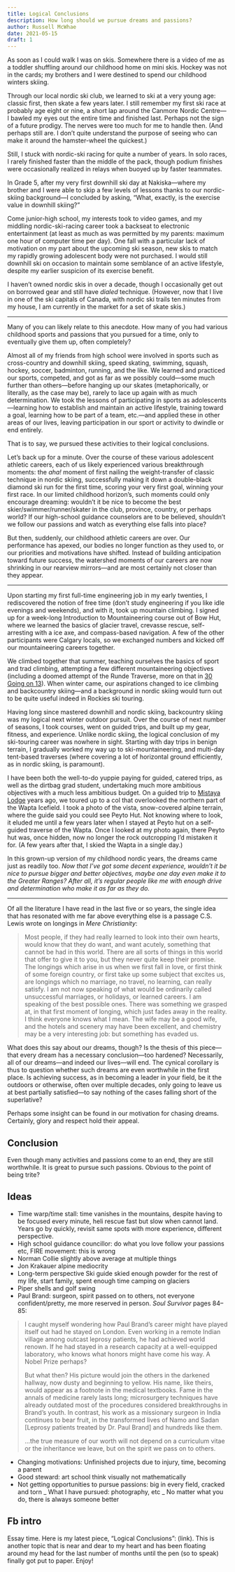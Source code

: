 ```yaml
---
title: Logical Conclusions
description: How long should we pursue dreams and passions?
author: Russell McWhae
date: 2021-05-15
draft: 1
---
```


As soon as I could walk I was on skis. Somewhere there is a video of me as a toddler shuffling around our childhood home on mini skis. Hockey was not in the cards; my brothers and I were destined to spend our childhood winters skiing.

Through our local nordic ski club, we learned to ski at a very young age: classic first, then skate a few years later. I still remember my first ski race at probably age eight or nine, a short lap around the Canmore Nordic Centre—I bawled my eyes out the entire time and finished last. Perhaps not the sign of a future prodigy. The nerves were too much for me to handle then. (And perhaps still are. I don’t quite understand the purpose of seeing who can make it around the hamster-wheel the quickest.)

Still, I stuck with nordic-ski racing for quite a number of years. In solo races, I rarely finished faster than the middle of the pack, though podium finishes were occasionally realized in relays when buoyed up by faster teammates.

In Grade 5, after my very first downhill ski day at Nakiska—where my brother and I were able to skip a few levels of lessons thanks to our nordic-skiing background—I concluded by asking, “What, exactly, is the exercise value in downhill skiing?”

Come junior-high school, my interests took to video games, and my middling nordic-ski-racing career took a backseat to electronic entertainment (at least as much as was permitted by my parents: maximum one hour of computer time per day). One fall with a particular lack of motivation on my part about the upcoming ski season, new skis to match my rapidly growing adolescent body were not purchased. I would still downhill ski on occasion to maintain some semblance of an active lifestyle, despite my earlier suspicion of its exercise benefit.

I haven’t owned nordic skis in over a decade, though I occasionally get out on borrowed gear and still have _dialed_ technique. (However, now that I live in one of the ski capitals of Canada, with nordic ski trails ten minutes from my house, I am currently in the market for a set of skate skis.)

---

Many of you can likely relate to this anecdote. How many of you had various childhood sports and passions that you pursued for a time, only to eventually give them up, often completely?

Almost all of my friends from high school were involved in sports such as cross-country and downhill skiing, speed skating, swimming, squash, hockey, soccer, badminton, running, and the like. We learned and practiced our sports, competed, and got as far as we possibly could—some much further than others—before hanging up our skates (metaphorically, or literally, as the case may be), rarely to lace up again with as much determination. We took the lessons of participating in sports as adolescents—learning how to establish and maintain an active lifestyle, training toward a goal, learning how to be part of a team, etc.—and applied these in other areas of our lives, leaving participation in our sport or activity to dwindle or end entirely.

That is to say, we pursued these activities to their logical conclusions.

Let’s back up for a minute. Over the course of these various adolescent athletic careers, each of us likely experienced various breakthrough moments: the _aha!_ moment of first nailing the weight-transfer of classic technique in nordic skiing, successfully making it down a double-black diamond ski run for the first time, scoring your very first goal, winning your first race. In our limited childhood horizon’s, such moments could only encourage dreaming: wouldn’t it be nice to become the best skier/swimmer/runner/skater in the club, province, country, or perhaps world? If our high-school guidance counselors are to be believed, shouldn’t we follow our passions and watch as everything else falls into place?

But then, suddenly, our childhood athletic careers are over. Our performance has apexed, our bodies no longer function as they used to, or our priorities and motivations have shifted. Instead of building anticipation toward future success, the watershed moments of our careers are now shrinking in our rearview mirrors—and are most certainly not closer than they appear.

---

Upon starting my first full-time engineering job in my early twenties, I rediscovered the notion of free time (don’t study engineering if you like idle evenings and weekends), and with it, took up mountain climbing. I signed up for a week-long Introduction to Mountaineering course out of Bow Hut, where we learned the basics of glacier travel, crevasse rescue, self-arresting with a ice axe, and compass-based navigation. A few of the other participants were Calgary locals, so we exchanged numbers and kicked off our mountaineering careers together.

We climbed together that summer, teaching ourselves the basics of sport and trad climbing, attempting a few different mountaineering objectives (including a doomed attempt of the Runde Traverse, more on that in [30 Going on 13](/journal/30-going-on-13)). When winter came, our aspirations changed to ice climbing and backcountry skiing—and a background in nordic skiing would turn out to be quite useful indeed in Rockies ski touring.

Having long since mastered downhill and nordic skiing, backcountry skiing was my logical next winter outdoor pursuit. Over the course of next number of seasons, I took courses, went on guided trips, and built up my gear, fitness, and experience. Unlike nordic skiing, the logical conclusion of my ski-touring career was nowhere in sight. Starting with day trips in benign terrain, I gradually worked my way up to ski-mountaineering, and multi-day tent-based traverses (where covering a lot of horizontal ground efficiently, as in nordic skiing, is paramount).

I have been both the well-to-do yuppie paying for guided, catered trips, as well as the dirtbag grad student, undertaking much more ambitious objectives with a much less ambitious budget. On a guided trip to [Mistaya Lodge](https://russellmcwhae.ca/photos/Mistaya-March-2014) years ago, we toured up to a col that overlooked the northern part of the Wapta Icefield. I took a photo of the vista, snow-covered alpine terrain, where the guide said you could see Peyto Hut. Not knowing where to look, it eluded me until a few years later when I stayed at Peyto hut on a self-guided traverse of the Wapta. Once I looked at my photo again, there Peyto hut was, once hidden, now no longer the rock outcropping I’d mistaken it for. (A few years after that, I skied the Wapta in a single day.)

In this grown-up version of my childhood nordic years, the dreams came just as readily too. *Now that I’ve got some decent experience, wouldn’t it be nice to pursue bigger and better objectives, maybe one day even make it to the Greater Ranges? After all, it’s regular people like me with enough drive and determination who make it as far as they do.*

---

Of all the literature I have read in the last five or so years, the single idea that has resonated with me far above everything else is a passage C.S. Lewis wrote on longings in _Mere Christianity_:

> Most people, if they had really learned to look into their own hearts, would know that they do want, and want acutely, something that cannot be had in this world. There are all sorts of things in this world that offer to give it to you, but they never quite keep their promise. The longings which arise in us when we first fall in love, or first think of some foreign country, or first take up some subject that excites us, are longings which no marriage, no travel, no learning, can really satisfy. I am not now speaking of what would be ordinarily called unsuccessful marriages, or holidays, or learned careers. I am speaking of the best possible ones. There was something we grasped at, in that first moment of longing, which just fades away in the reality. I think everyone knows what I mean. The wife may be a good wife, and the hotels and scenery may have been excellent, and chemistry may be a very interesting job: but something has evaded us.

What does this say about our dreams, though? Is the thesis of this piece—that every dream has a necessary conclusion—too hardened? Necessarily, all of our dreams—and indeed our lives—will end. The cynical corollary is thus to question whether such dreams are even worthwhile in the first place. Is achieving success, as in becoming a leader in your field, be it the outdoors or otherwise, often over multiple decades, only going to leave us at best partially satisfied—to say nothing of the cases falling short of the superlative?

Perhaps some insight can be found in our motivation for chasing dreams. Certainly, glory and respect hold their appeal.

## Conclusion

Even though many activities and passions come to an end, they are still worthwhile. It is great to pursue such passions. Obvious to the point of being trite?

## Ideas

-   Time warp/time stall: time vanishes in the mountains, despite having to be focused every minute, heli rescue fast but slow when cannot land. Years go by quickly, revisit same spots with more experience, different perspective.
-   High school guidance councillor: do what you love follow your passions etc, FIRE movement: this is wrong
-   Norman Collie slightly above average at multiple things
-   Jon Krakauer alpine mediocrity
-   Long-term perspective
    Ski guide skied enough powder for the rest of my life, start family, spent enough time camping on glaciers
-   Piper shells and golf swing
-   Paul Brand: surgeon, spirit passed on to others, not everyone confident/pretty, me more reserved in person. _Soul Survivor_ pages 84–85:

> I caught myself wondering how Paul Brand’s career might have played itself out had he stayed on London. Even working in a remote Indian village among outcast leprosy patients, he had achieved world renown. If he had stayed in a research capacity at a well-equipped laboratory, who knows what honors might have come his way. A Nobel Prize perhaps?
>
> But what then? His picture would join the others in the darkened hallway, now dusty and beginning to yellow. His name, like theirs, would appear as a footnote in the medical textbooks. Fame in the annals of medicine rarely lasts long; microsurgery techniques have already outdated most of the procedures considered breakthroughs in Brand’s youth. In contrast, his work as a missionary surgeon in India continues to bear fruit, in the transformed lives of Namo and Sadan [Leprosy patients treated by Dr. Paul Brand] and hundreds like them.
>
> …the true measure of our worth will not depend on a curriculum vitae or the inheritance we leave, but on the spirit we pass on to others.

-   Changing motivations: Unfinished projects due to injury, time, becoming a parent
-   Good steward: art school think visually not mathematically
-   Not getting opportunities to pursue passions: big in every field, cracked and torn
    _ What I have pursued: photography, etc
    _ No matter what you do, there is always someone better

## Fb intro

Essay time. Here is my latest piece, “Logical Conclusions”: (link). This is another topic that is near and dear to my heart and has been floating around my head for the last number of months until the pen (so to speak) finally got put to paper. Enjoy!
